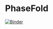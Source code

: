 # PhaseFold
[![Binder](https://mybinder.org/badge_logo.svg)](https://mybinder.org/v2/gh/d-giles/PhaseFold/dan_edits?labpath=anomaly_followup.ipynb)
